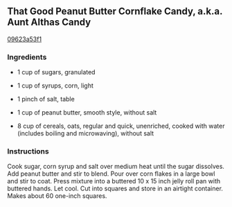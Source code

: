 ## That Good Peanut Butter Cornflake Candy, a.k.a. Aunt Althas Candy

[09623a53f1](http://tastykitchen.com/recipes/desserts/that-good-peanut-butter-cornflake-candy-a-k-a-aunt-althae28099s-candy/)

### Ingredients

 - 1 cup of sugars, granulated

 - 1 cup of syrups, corn, light

 - 1 pinch of salt, table

 - 1 cup of peanut butter, smooth style, without salt

 - 8 cup of cereals, oats, regular and quick, unenriched, cooked with water (includes boiling and microwaving), without salt

### Instructions

Cook sugar, corn syrup and salt over medium heat until the sugar dissolves. Add peanut butter and stir to blend. Pour over corn flakes in a large bowl and stir to coat. Press mixture into a buttered 10 x 15 inch jelly roll pan with buttered hands. Let cool. Cut into squares and store in an airtight container. Makes about 60 one-inch squares.